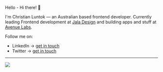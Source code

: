 Hello - Hi there! 👋


I'm Christian Luntok — an Australian based frontend developer. Currently leading Frontend development at [Jala Design](https://www.jaladesign.com.au/) and building apps and stuff at [Avenue Labs](https://avenuelabs.co/).

Follow me on:

- LinkedIn → [get in touch](https://www.linkedin.com/in/christian-luntok/)
- Twitter → [get in touch](https://twitter.com/cluntok)

---
[![](https://visitcount.itsvg.in/api?id=christian-luntok&icon=9&color=12)](https://visitcount.itsvg.in)
